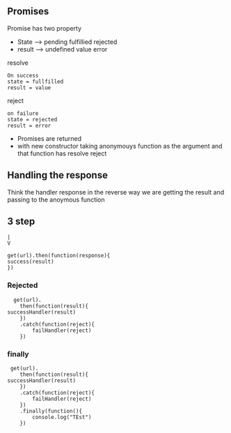 ## Promises

Promise has two property
- State --> pending fulfillied rejected
- result --> undefined value error

resolve
```
On success
state = fullfilled 
result = value
```

reject
```
on failure
state = rejected
result = error
```

- Promises are returned 
- with new constructor taking anonymouys function as the argument and that function has resolve reject

## Handling the response

Think the handler response in the reverse way we are getting the result and passing to the anoymous function

3 step
--
    |
    V
```
get(url).then(function(response){
success(result)
})
```

### Rejected
```
  get(url).
    then(function(result){
successHandler(result)
    })
    .catch(function(reject){
        failHandler(reject)
    })
```

###  finally
```
 get(url).
    then(function(result){
successHandler(result)
    })
    .catch(function(reject){
        failHandler(reject)
    })
    .finally(function(){
        console.log("TEst")
    })
```
